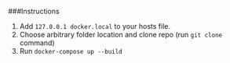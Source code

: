 ###Instructions

1. Add `127.0.0.1 docker.local` to your hosts file.
2. Choose arbitrary folder location and clone repo (run `git clone` command)
3. Run `docker-compose up --build`
